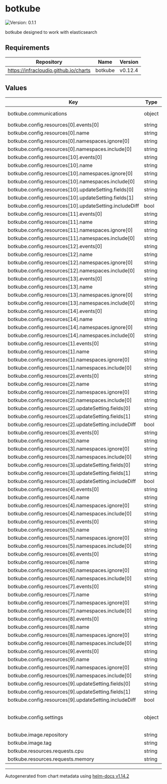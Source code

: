 # botkube

![Version: 0.1.1](https://img.shields.io/badge/Version-0.1.1-informational?style=flat-square)

botkube designed to work with elasticsearch

## Requirements

| Repository | Name | Version |
|------------|------|---------|
| https://infracloudio.github.io/charts | botkube | v0.12.4 |

## Values

| Key | Type | Default | Description |
|-----|------|---------|-------------|
| botkube.communications | object | `{"elasticsearch":{"enabled":true,"index":{"name":"botkube","replicas":0,"shards":1,"type":"botkube-event"},"server":"http://elasticsearch-master:9200"}}` | Communication settings |
| botkube.config.resources[0].events[0] | string | `"error"` |  |
| botkube.config.resources[0].name | string | `"v1/pods"` |  |
| botkube.config.resources[0].namespaces.ignore[0] | string | `nil` |  |
| botkube.config.resources[0].namespaces.include[0] | string | `"all"` |  |
| botkube.config.resources[10].events[0] | string | `"error"` |  |
| botkube.config.resources[10].name | string | `"batch/v1/jobs"` |  |
| botkube.config.resources[10].namespaces.ignore[0] | string | `nil` |  |
| botkube.config.resources[10].namespaces.include[0] | string | `"all"` |  |
| botkube.config.resources[10].updateSetting.fields[0] | string | `"spec.template.spec.containers[*].image"` |  |
| botkube.config.resources[10].updateSetting.fields[1] | string | `"status.conditions[*].type"` |  |
| botkube.config.resources[10].updateSetting.includeDiff | bool | `true` |  |
| botkube.config.resources[11].events[0] | string | `"error"` |  |
| botkube.config.resources[11].name | string | `"rbac.authorization.k8s.io/v1/roles"` |  |
| botkube.config.resources[11].namespaces.ignore[0] | string | `nil` |  |
| botkube.config.resources[11].namespaces.include[0] | string | `"all"` |  |
| botkube.config.resources[12].events[0] | string | `"error"` |  |
| botkube.config.resources[12].name | string | `"rbac.authorization.k8s.io/v1/rolebindings"` |  |
| botkube.config.resources[12].namespaces.ignore[0] | string | `nil` |  |
| botkube.config.resources[12].namespaces.include[0] | string | `"all"` |  |
| botkube.config.resources[13].events[0] | string | `"error"` |  |
| botkube.config.resources[13].name | string | `"rbac.authorization.k8s.io/v1/clusterroles"` |  |
| botkube.config.resources[13].namespaces.ignore[0] | string | `nil` |  |
| botkube.config.resources[13].namespaces.include[0] | string | `"all"` |  |
| botkube.config.resources[14].events[0] | string | `"error"` |  |
| botkube.config.resources[14].name | string | `"rbac.authorization.k8s.io/v1/clusterrolebindings"` |  |
| botkube.config.resources[14].namespaces.ignore[0] | string | `nil` |  |
| botkube.config.resources[14].namespaces.include[0] | string | `"all"` |  |
| botkube.config.resources[1].events[0] | string | `"error"` |  |
| botkube.config.resources[1].name | string | `"v1/services"` |  |
| botkube.config.resources[1].namespaces.ignore[0] | string | `nil` |  |
| botkube.config.resources[1].namespaces.include[0] | string | `"all"` |  |
| botkube.config.resources[2].events[0] | string | `"error"` |  |
| botkube.config.resources[2].name | string | `"apps/v1/deployments"` |  |
| botkube.config.resources[2].namespaces.ignore[0] | string | `nil` |  |
| botkube.config.resources[2].namespaces.include[0] | string | `"all"` |  |
| botkube.config.resources[2].updateSetting.fields[0] | string | `"spec.template.spec.containers[*].image"` |  |
| botkube.config.resources[2].updateSetting.fields[1] | string | `"status.availableReplicas"` |  |
| botkube.config.resources[2].updateSetting.includeDiff | bool | `true` |  |
| botkube.config.resources[3].events[0] | string | `"error"` |  |
| botkube.config.resources[3].name | string | `"apps/v1/statefulsets"` |  |
| botkube.config.resources[3].namespaces.ignore[0] | string | `nil` |  |
| botkube.config.resources[3].namespaces.include[0] | string | `"all"` |  |
| botkube.config.resources[3].updateSetting.fields[0] | string | `"spec.template.spec.containers[*].image"` |  |
| botkube.config.resources[3].updateSetting.fields[1] | string | `"status.readyReplicas"` |  |
| botkube.config.resources[3].updateSetting.includeDiff | bool | `true` |  |
| botkube.config.resources[4].events[0] | string | `"error"` |  |
| botkube.config.resources[4].name | string | `"v1/nodes"` |  |
| botkube.config.resources[4].namespaces.ignore[0] | string | `nil` |  |
| botkube.config.resources[4].namespaces.include[0] | string | `"all"` |  |
| botkube.config.resources[5].events[0] | string | `"error"` |  |
| botkube.config.resources[5].name | string | `"v1/namespaces"` |  |
| botkube.config.resources[5].namespaces.ignore[0] | string | `nil` |  |
| botkube.config.resources[5].namespaces.include[0] | string | `"all"` |  |
| botkube.config.resources[6].events[0] | string | `"error"` |  |
| botkube.config.resources[6].name | string | `"v1/persistentvolumes"` |  |
| botkube.config.resources[6].namespaces.ignore[0] | string | `nil` |  |
| botkube.config.resources[6].namespaces.include[0] | string | `"all"` |  |
| botkube.config.resources[7].events[0] | string | `"error"` |  |
| botkube.config.resources[7].name | string | `"v1/persistentvolumeclaims"` |  |
| botkube.config.resources[7].namespaces.ignore[0] | string | `nil` |  |
| botkube.config.resources[7].namespaces.include[0] | string | `"all"` |  |
| botkube.config.resources[8].events[0] | string | `"error"` |  |
| botkube.config.resources[8].name | string | `"v1/configmaps"` |  |
| botkube.config.resources[8].namespaces.ignore[0] | string | `nil` |  |
| botkube.config.resources[8].namespaces.include[0] | string | `"all"` |  |
| botkube.config.resources[9].events[0] | string | `"error"` |  |
| botkube.config.resources[9].name | string | `"apps/v1/daemonsets"` |  |
| botkube.config.resources[9].namespaces.ignore[0] | string | `nil` |  |
| botkube.config.resources[9].namespaces.include[0] | string | `"all"` |  |
| botkube.config.resources[9].updateSetting.fields[0] | string | `"spec.template.spec.containers[*].image"` |  |
| botkube.config.resources[9].updateSetting.fields[1] | string | `"status.numberReady"` |  |
| botkube.config.resources[9].updateSetting.includeDiff | bool | `true` |  |
| botkube.config.settings | object | `{"allowkubectl":false,"clustername":null,"configwatcher":false,"restrictAccess":false,"upgradeNotifier":true}` | Setting to support multiple clusters |
| botkube.image.repository | string | `"docker.io/infracloudio/botkube"` |  |
| botkube.image.tag | string | `"v0.12.1"` |  |
| botkube.resources.requests.cpu | string | `"3m"` |  |
| botkube.resources.requests.memory | string | `"60Mi"` |  |

----------------------------------------------
Autogenerated from chart metadata using [helm-docs v1.14.2](https://github.com/norwoodj/helm-docs/releases/v1.14.2)

